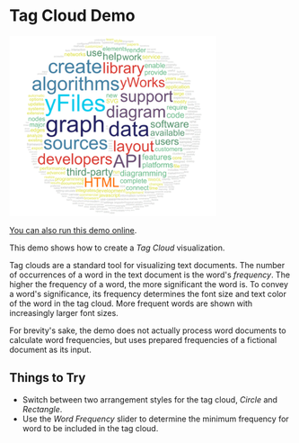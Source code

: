 # Tag Cloud Demo

<img src="../../resources/image/tag-cloud.png" alt="demo-thumbnail" height="320"/>

[You can also run this demo online](https://live.yworks.com/demos/complete/tag-cloud/index.html).

This demo shows how to create a _Tag Cloud_ visualization.

Tag clouds are a standard tool for visualizing text documents. The number of occurrences of a word in the text document is the word's _frequency_. The higher the frequency of a word, the more significant the word is. To convey a word's significance, its frequency determines the font size and text color of the word in the tag cloud. More frequent words are shown with increasingly larger font sizes.

For brevity's sake, the demo does not actually process word documents to calculate word frequencies, but uses prepared frequencies of a fictional document as its input.

## Things to Try

- Switch between two arrangement styles for the tag cloud, _Circle_ and _Rectangle_.
- Use the _Word Frequency_ slider to determine the minimum frequency for word to be included in the tag cloud.
